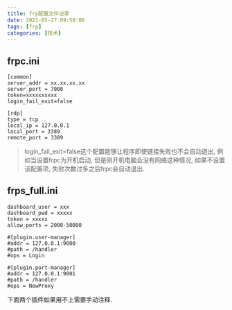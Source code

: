 ```yaml
---
title: frp配置文件记录
date: 2021-05-27 09:50:00
tags: [frp]
categories: [技术]
---
```










## frpc.ini

```
[common]
server_addr = xx.xx.xx.xx
server_port = 7000
token=xxxxxxxxxx
login_fail_exit=false

[rdp]
type = tcp
local_ip = 127.0.0.1
local_port = 3389
remote_port = 3389
```

> login_fail_exit=false这个配置能够让程序即使链接失败也不会自动退出, 例如当设置frpc为开机启动, 但是刚开机电脑会没有网络这种情况, 如果不设置该配置项, 失败次数过多之后frpc会自动退出.

## frps_full.ini

```
dashboard_user = xxx
dashboard_pwd = xxxxx
token = xxxxx
allow_ports = 2000-50000

#[plugin.user-manager]
#addr = 127.0.0.1:9000
#path = /handler
#ops = Login

#[plugin.port-manager]
#addr = 127.0.0.1:9001
#path = /handler
#ops = NewProxy
```

下面两个插件如果用不上需要手动注释.

